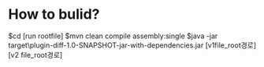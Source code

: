 # How to bulid? 

$cd [run rootfile]
$mvn clean compile assembly:single
$java -jar target\plugin-diff-1.0-SNAPSHOT-jar-with-dependencies.jar [v1file_root경로] [v2 file_root경로]

